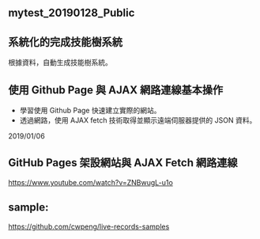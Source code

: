 ## mytest_20190128_Public
## 系統化的完成技能樹系統
根據資料，自動生成技能樹系統。

## 使用 Github Page 與 AJAX 網路連線基本操作
- 學習使用 Github Page 快速建立實際的網站。  
- 透過網路，使用 AJAX fetch 技術取得並顯示遠端伺服器提供的 JSON 資料。

2019/01/06
## GitHub Pages 架設網站與 AJAX Fetch 網路連線
https://www.youtube.com/watch?v=ZNBwugL-u1o

## sample:
https://github.com/cwpeng/live-records-samples



